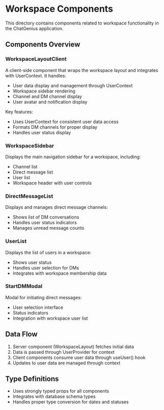 # Workspace Components

This directory contains components related to workspace functionality in the ChatGenius application.

## Components Overview

### WorkspaceLayoutClient
A client-side component that wraps the workspace layout and integrates with UserContext. It handles:
- User data display and management through UserContext
- Workspace sidebar rendering
- Channel and DM channel display
- User avatar and notification display

Key features:
- Uses UserContext for consistent user data access
- Formats DM channels for proper display
- Handles user status display

### WorkspaceSidebar
Displays the main navigation sidebar for a workspace, including:
- Channel list
- Direct message list
- User list
- Workspace header with user controls

### DirectMessageList
Displays and manages direct message channels:
- Shows list of DM conversations
- Handles user status indicators
- Manages unread message counts

### UserList
Displays the list of users in a workspace:
- Shows user status
- Handles user selection for DMs
- Integrates with workspace membership data

### StartDMModal
Modal for initiating direct messages:
- User selection interface
- Status indicators
- Integration with workspace user list

## Data Flow
1. Server component (WorkspaceLayout) fetches initial data
2. Data is passed through UserProvider for context
3. Client components consume user data through useUser() hook
4. Updates to user data are managed through context

## Type Definitions
- Uses strongly typed props for all components
- Integrates with database schema types
- Handles proper type conversion for dates and statuses 